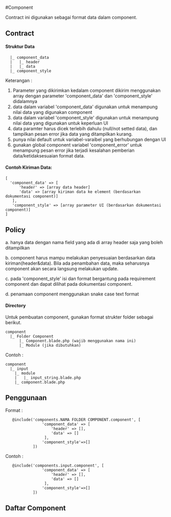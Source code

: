 #Component

Contract ini digunakan sebagai format data dalam component.

## Contract

#### Struktur Data
      |_ component_data
      |   |_ header
      |   |_ data
      |_ component_style

Keterangan :

1. Parameter yang dikirimkan kedalam component dikirim menggunakan array dengan parameter 'component_data' dan 'component_style' didalamnya
2. data dalam variabel 'component_data' digunakan untuk menampung nilai data yang digunakan component
3. data dalam variabel 'component_style' digunakan untuk menampung nilai data yang digunakan untuk keperluan UI
4. data paramter harus dicek terlebih dahulu (null/not setted data), dan tampilkan pesan error jika data yang ditampilkan kurang.
5. punya nilai default untuk variabel-varaibel yang berhubungan dengan UI
6. gunakan global component variabel 'component_error' untuk menampung pesan error jika terjadi kesalahan pemberian data/ketidaksesuaian format data.

#### Contoh Kiriman Data:
	[
      'component_data' => [
          'header' => [array data header]
          'data' => [array kiriman data ke element (berdasarkan dokumentasi component)]
       ],
       'component_style' => [array parameter UI (berdasarkan dokumentasi component)]
	]

## Policy

a. hanya data dengan nama field yang ada di array header saja yang boleh ditampilkan 

b. component harus mampu melakukan penyesuaian berdasarkan data kiriman(header&data). Bila ada penambahan data, maka seharusnya component akan secara langsung melakukan update.

c. pada 'component_style' isi dan format bergantung pada requirement component dan dapat dilihat pada dokumentasi component.

d. penamaan component menggunakan snake case text format

#### Directory

Untuk pembuatan component, gunakan format strukter folder sebagai berikut.

    component
      |_ Folder Component
      	  |_ Component.blade.php (wajib menggunakan nama ini)
          |_ Module (jika dibutuhkan)
      
Contoh :

    component
      |_ input
		|_ module
		|	|_ input_string.blade.php
		|_ component.blade.php

## Penggunaan

Format :

       @include('components.NAMA FOLDER COMPONENT.component', [
                    'component_data' => [
                        'header' => [],
                        'data' => []
                     ],
                    'component_style'=>[]
                ])

Contoh :

       @include('components.input.component', [
                    'component_data' => [
                        'header' => [],
                        'data' => []
                     ],
                    'component_style'=>[]
                ])

## Daftar Component
